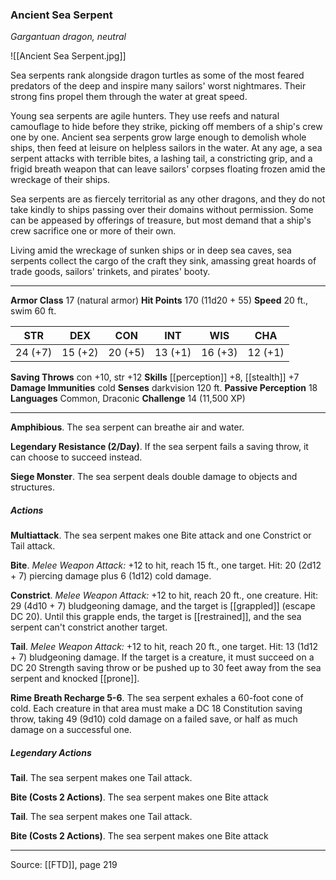 ### Ancient Sea Serpent
_Gargantuan dragon, neutral_

![[Ancient Sea Serpent.jpg]]

Sea serpents rank alongside dragon turtles as some of the most feared predators of the deep and inspire many sailors' worst nightmares. Their strong fins propel them through the water at great speed.

Young sea serpents are agile hunters. They use reefs and natural camouflage to hide before they strike, picking off members of a ship's crew one by one. Ancient sea serpents grow large enough to demolish whole ships, then feed at leisure on helpless sailors in the water. At any age, a sea serpent attacks with terrible bites, a lashing tail, a constricting grip, and a frigid breath weapon that can leave sailors' corpses floating frozen amid the wreckage of their ships.

Sea serpents are as fiercely territorial as any other dragons, and they do not take kindly to ships passing over their domains without permission. Some can be appeased by offerings of treasure, but most demand that a ship's crew sacrifice one or more of their own.

Living amid the wreckage of sunken ships or in deep sea caves, sea serpents collect the cargo of the craft they sink, amassing great hoards of trade goods, sailors' trinkets, and pirates' booty.




---

**Armor Class** 17 (natural armor)
**Hit Points** 170 (11d20 + 55)
**Speed** 20 ft., swim 60 ft.

| STR     | DEX     | CON     | INT     | WIS     | CHA     |
|---------|---------|---------|---------|---------|---------|
| 24 (+7) | 15 (+2) | 20 (+5) | 13 (+1) | 16 (+3) | 12 (+1) |

**Saving Throws** con +10, str +12
**Skills** [[perception]] +8, [[stealth]] +7
**Damage Immunities** cold
**Senses** darkvision 120 ft.
**Passive Perception** 18
**Languages** Common, Draconic
**Challenge** 14 (11,500 XP)

---

**Amphibious**. The sea serpent can breathe air and water.

**Legendary Resistance (2/Day)**. If the sea serpent fails a saving throw, it can choose to succeed instead.

**Siege Monster**. The sea serpent deals double damage to objects and structures.

##### Actions
**Multiattack**. The sea serpent makes one Bite attack and one Constrict or Tail attack.

**Bite**. _Melee Weapon Attack:_ +12 to hit, reach 15 ft., one target. Hit: 20 (2d12 + 7) piercing damage plus 6 (1d12) cold damage.

**Constrict**. _Melee Weapon Attack:_ +12 to hit, reach 20 ft., one creature. Hit: 29 (4d10 + 7) bludgeoning damage, and the target is [[grappled]] (escape DC 20). Until this grapple ends, the target is [[restrained]], and the sea serpent can't constrict another target.

**Tail**. _Melee Weapon Attack:_ +12 to hit, reach 20 ft., one target. Hit: 13 (1d12 + 7) bludgeoning damage. If the target is a creature, it must succeed on a DC 20 Strength saving throw or be pushed up to 30 feet away from the sea serpent and knocked [[prone]].

**Rime Breath Recharge 5-6**. The sea serpent exhales a 60-foot cone of cold. Each creature in that area must make a DC 18 Constitution saving throw, taking 49 (9d10) cold damage on a failed save, or half as much damage on a successful one.

##### Legendary Actions
**Tail**. The sea serpent makes one Tail attack.

**Bite (Costs 2 Actions)**. The sea serpent makes one Bite attack

**Tail**. The sea serpent makes one Tail attack.

**Bite (Costs 2 Actions)**. The sea serpent makes one Bite attack


---

Source: [[FTD]], page 219